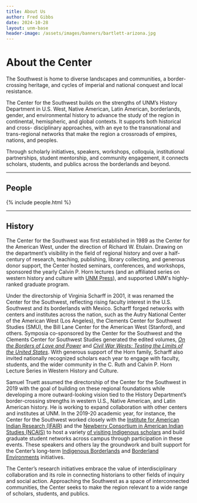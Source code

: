 ```yaml
---
title: About Us
author: Fred Gibbs
date: 2024-10-28
layout: unm-base
header-image: /assets/images/banners/bartlett-arizona.jpg
---
```


# About the Center  
The Southwest is home to diverse landscapes and communities, a border-crossing heritage, and cycles of imperial and national conquest and local resistance. 

The Center for the Southwest builds on the strengths of UNM’s History Department in U.S. West, Native American, Latin American, borderlands, gender, and environmental history to advance the study of the region in continental, hemispheric, and global contexts. It supports both historical and cross- disciplinary approaches, with an eye to the transnational and trans-regional networks that make the region a crossroads of empires, nations, and peoples. 

Through scholarly initiatives, speakers, workshops, colloquia, institutional partnerships, student mentorship, and community engagement, it connects scholars, students, and publics across the borderlands and beyond.

---

## People

{% include people.html %}

---

## History
The Center for the Southwest was first established in 1989 as the Center for the American West, under the direction of Richard W. Etulain. Drawing on the department’s visibility in the field of regional history and over a half-century of research, teaching, publishing, library collecting, and generous donor support, the Center hosted seminars, conferences, and workshops, sponsored the yearly Calvin P. Horn lectures (and an affiliated series on western history and culture with [UNM Press](https://unmpress.com/Calvin_P_Horn_Lectures_on_Western_History_and_Culture)), and supported UNM's highly-ranked graduate program.

Under the directorship of Virginia Scharff in 2001, it was renamed the Center for the Southwest, reflecting rising faculty interest in the U.S. Southwest and its borderlands with Mexico. Scharff forged networks with centers and institutes across the nation, such as the Autry National Center of the American West (Los Angeles), the Clements Center for Southwest Studies (SMU), the Bill Lane Center for the American West (Stanford), and others. Symposia co-sponsored by the Center for the Southwest and the Clements Center for Southwest Studies generated the edited volumes, [*On the Borders of Love and Power*](https://www.ucpress.edu/book.php?isbn=9780520272392) and [*Civil War Wests: Testing the Limits of the United States*](https://www.ucpress.edu/book/9780520283794/civil-war-wests). With generous support of the Horn family, Scharff also invited nationally recognized scholars each year to engage with faculty, students, and the wider community in the C. Ruth and Calvin P. Horn Lecture Series in Western History and Culture.

Samuel Truett assumed the directorship of the Center for the Southwest in 2019 with the goal of building on these regional foundations while developing a more outward-looking vision tied to the History Department’s border-crossing strengths in western U.S., Native American, and Latin American history. He is working to expand collaboration with other centers and institutes at UNM. In the 2019-20 academic year, for instance, the Center for the Southwest worked closely with the [Institute for American Indian Research (IFAIR)](https://ifair.unm.edu/) and the [Newberry Consortium in American Indian Studies (NCAIS)](https://www.newberry.org/newberry-consortium-american-indian-studies) to host a variety [of visiting Indigenous scholars](/about/annual-reports) and build graduate student networks across campus through participation in these events. These speakers and others lay the groundwork and built support for the Center’s long-term [Indigenous Borderlands](../horn-lecture/initiatives/indigenous-borderlands-initiative.html) and [Borderland Environments](../horn-lecture/initiatives/borderland-environments-initiative.html) initiatives.

The Center’s research initiatives embrace the value of interdisciplinary collaboration and its role in connecting historians to other fields of inquiry and social action. Approaching the Southwest as a space of interconnected communities, the Center seeks to make the region relevant to a wide range of scholars, students, and publics.